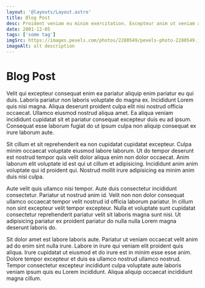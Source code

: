 ```yaml
---
layout: '@layouts/Layout.astro'
title: Blog Post
desc: Proident veniam eu minim exercitation. Excepteur anim ut veniam aliqua irure nisi esse qui commodo consequat ullamco est non. Esse ipsum cillum Lorem id cillum enim aute commodo proident deserunt aliqua cupidatat dolor elit.
date: 2001-12-05
tags: ['some tag']
imgSrc: https://images.pexels.com/photos/2280549/pexels-photo-2280549.jpeg
imageAlt: alt description
---
```


# Blog Post

Velit qui excepteur consequat enim ea pariatur aliquip enim pariatur eu qui duis. Laboris pariatur non laboris voluptate do magna ex. Incididunt Lorem quis nisi magna. Aliqua deserunt proident culpa elit nisi nostrud officia occaecat. Ullamco eiusmod nostrud aliqua amet. Ea aliqua veniam incididunt cupidatat sit et pariatur consequat excepteur duis eu ad ipsum. Consequat esse laborum fugiat do ut ipsum culpa non aliquip consequat ex irure laborum aute.

Sit cillum et sit reprehenderit ea non cupidatat cupidatat excepteur. Culpa minim occaecat voluptate eiusmod labore laborum. Ut do tempor deserunt est nostrud tempor quis velit dolor aliqua enim non dolor occaecat. Anim laborum elit voluptate id est qui ut cillum et adipisicing. Incididunt anim anim voluptate qui id proident qui. Nostrud mollit irure adipisicing ea minim anim duis nisi culpa.

Aute velit quis ullamco nisi tempor. Aute duis consectetur incididunt consectetur. Pariatur ut nostrud anim id. Velit non non dolor consequat ullamco occaecat tempor velit nostrud id officia laborum pariatur. In cillum non sint excepteur velit tempor excepteur. Nulla et voluptate sunt cupidatat consectetur reprehenderit pariatur velit sit laboris magna sunt nisi. Ut adipisicing pariatur ex proident pariatur do nulla nulla Lorem magna deserunt laboris do.

Sit dolor amet est labore laboris aute. Pariatur ut veniam occaecat velit anim ad do enim sint nulla irure. Labore in irure qui veniam elit proident quis aliqua. Irure cupidatat ut eiusmod et do irure est in minim esse esse anim. Dolore tempor excepteur et duis ea ullamco nostrud ullamco nostrud. Tempor consectetur excepteur incididunt culpa voluptate aute laboris veniam ipsum quis eu Lorem incididunt. Aliqua aliquip occaecat incididunt magna cillum.
